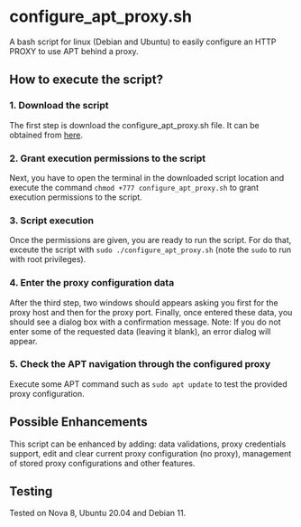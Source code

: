 # configure_apt_proxy.sh
A bash script for linux (Debian and Ubuntu) to easily configure an HTTP PROXY to use APT behind a proxy.

## How to execute the script?

### 1. Download the script

The first step is download the configure_apt_proxy.sh file. It can be obtained from [here](/configure_apt_proxy.sh).

### 2. Grant execution permissions to the script

Next, you have to open the terminal in the downloaded script location and execute the command `chmod +777 configure_apt_proxy.sh` to grant execution permissions to the script.

### 3. Script execution

Once the permissions are given, you are ready to run the script. For do that, exceute the script with `sudo ./configure_apt_proxy.sh` (note the `sudo` to run with root privileges).

### 4. Enter the proxy configuration data

After the third step, two windows should appears asking you first for the proxy host and then for the proxy port.
Finally, once entered these data, you should see a dialog box with a confirmation message.
Note: If you do not enter some of the requested data (leaving it blank), an error dialog will appear.

### 5. Check the APT navigation through the configured proxy

Execute some APT command such as `sudo apt update` to test the provided proxy configuration.


## Possible Enhancements

This script can be enhanced by adding: data validations, proxy credentials support, edit and clear current proxy configuration (no proxy), management of stored proxy configurations and other features.

## Testing

Tested on Nova 8, Ubuntu 20.04 and Debian 11.
